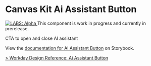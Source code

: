 
# Canvas Kit Ai Assistant Button

<a href="https://github.com/Workday/canvas-kit/tree/master/modules/labs-react/README.md">
  <img src="https://img.shields.io/badge/LABS-alpha-orange" alt="LABS: Alpha" />
</a>  This component is work in progress and currently in prerelease.

CTA to open and close AI assistant

View the [documentation for Ai Assistant Button](https://workday.github.io/canvas-kit/?path=/docs/labs-ai-assistant-button-react)
on Storybook.

[> Workday Design Reference: Ai Assistant Button](https://design.workday.com/components/)
